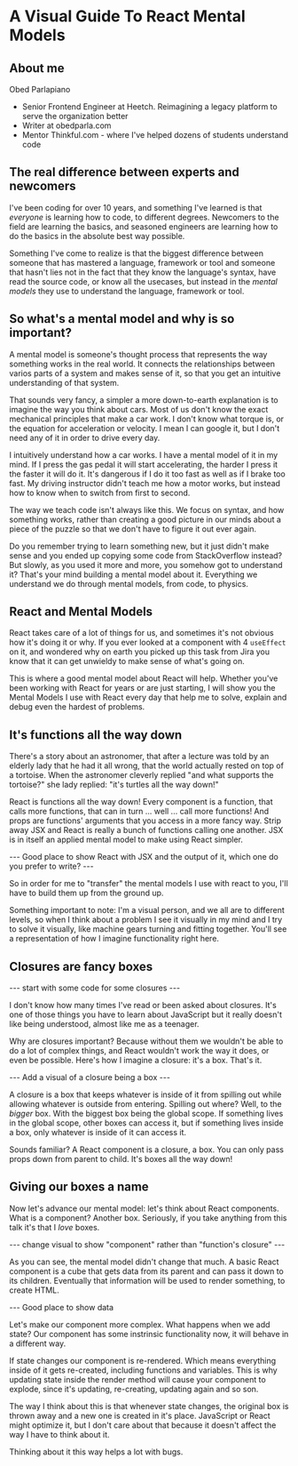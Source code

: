 # A Visual Guide To React Mental Models

## About me

Obed Parlapiano

- Senior Frontend Engineer at Heetch. Reimagining a legacy platform to serve the
  organization better
- Writer at obedparla.com
- Mentor Thinkful.com - where I've helped dozens of students understand code

## The real difference between experts and newcomers

I've been coding for over 10 years, and something I've learned is that
_everyone_ is learning how to code, to different degrees. Newcomers to the field
are learning the basics, and seasoned engineers are learning how to do the
basics in the absolute best way possible.

Something I've come to realize is that the biggest difference between someone
that has mastered a language, framework or tool and someone that hasn't lies not
in the fact that they know the language's syntax, have read the source code, or
know all the usecases, but instead in the _mental models_ they use to understand
the language, framework or tool.

## So what's a mental model and why is so important?

A mental model is someone's thought process that represents the way something
works in the real world. It connects the relationships between varios parts of a
system and makes sense of it, so that you get an intuitive understanding of that
system.

That sounds very fancy, a simpler a more down-to-earth explanation is to imagine
the way you think about cars. Most of us don't know the exact mechanical
principles that make a car work. I don't know what torque is, or the equation
for acceleration or velocity. I mean I can google it, but I don't need any of it
in order to drive every day.

I intuitively understand how a car works. I have a mental model of it in my
mind. If I press the gas pedal it will start accelerating, the harder I press it
the faster it will do it. It's dangerous if I do it too fast as well as if I
brake too fast. My driving instructor didn't teach me how a motor works, but
instead how to know when to switch from first to second.

The way we teach code isn't always like this. We focus on syntax, and how
something works, rather than creating a good picture in our minds about a piece
of the puzzle so that we don't have to figure it out ever again.

Do you remember trying to learn something new, but it just didn't make sense and
you ended up copying some code from StackOverflow instead? But slowly, as you
used it more and more, you somehow got to understand it? That's your mind
building a mental model about it. Everything we understand we do through mental
models, from code, to physics.

## React and Mental Models

React takes care of a lot of things for us, and sometimes it's not obvious how
it's doing it or why. If you ever looked at a component with 4 `useEffect` on
it, and wondered why on earth you picked up this task from Jira you know that it
can get unwieldy to make sense of what's going on.

This is where a good mental model about React will help. Whether you've been
working with React for years or are just starting, I will show you the Mental
Models I use with React every day that help me to solve, explain and debug even
the hardest of problems.

## It's functions all the way down

There's a story about an astronomer, that after a lecture was told by an elderly
lady that he had it all wrong, that the world actually rested on top of a
tortoise. When the astronomer cleverly replied "and what supports the tortoise?"
she lady replied: "it's turtles all the way down!"

React is functions all the way down! Every component is a function, that calls
more functions, that can in turn ... well ... call more functions! And props are
functions' arguments that you access in a more fancy way. Strip away JSX and
React is really a bunch of functions calling one another. JSX is in itself an
applied mental model to make using React simpler.

--- Good place to show React with JSX and the output of it, which one do you
prefer to write? ---

So in order for me to "transfer" the mental models I use with react to you, I'll
have to build them up from the ground up.

Something important to note: I'm a visual person, and we all are to different
levels, so when I think about a problem I see it visually in my mind and I try
to solve it visually, like machine gears turning and fitting together. You'll
see a representation of how I imagine functionality right here.

## Closures are fancy boxes

--- start with some code for some closures ---

I don't know how many times I've read or been asked about closures. It's one of
those things you have to learn about JavaScript but it really doesn't like being
understood, almost like me as a teenager.

Why are closures important? Because without them we wouldn't be able to do a lot
of complex things, and React wouldn't work the way it does, or even be possible.
Here's how I imagine a closure: it's a box. That's it.

--- Add a visual of a closure being a box ---

A closure is a box that keeps whatever is inside of it from spilling out while
allowing whatever is outside from entering. Spilling out where? Well, to the
_bigger_ box. With the biggest box being the global scope. If something lives in
the global scope, other boxes can access it, but if something lives inside a
box, only whatever is inside of it can access it.

Sounds familiar? A React component is a closure, a box. You can only pass props
down from parent to child. It's boxes all the way down!

## Giving our boxes a name

Now let's advance our mental model: let's think about React components. What is
a component? Another box. Seriously, if you take anything from this talk it's
that I _love_ boxes.

--- change visual to show "component" rather than "function's closure" ---

As you can see, the mental model didn't change that much. A basic React
component is a cube that gets data from its parent and can pass it down to its
children. Eventually that information will be used to render something, to
create HTML.

--- Good place to show data

Let's make our component more complex. What happens when we add state? Our
component has some instrinsic functionality now, it will behave in a different
way.

If state changes our component is re-rendered. Which means everything inside of
it gets re-created, including functions and variables. This is why updating
state inside the render method will cause your component to explode, since it's
updating, re-creating, updating again and so son.

The way I think about this is that whenever state changes, the original box is
thrown away and a new one is created in it's place. JavaScript or React might
optimize it, but I don't care about that because it doesn't affect the way I
have to think about it.

Thinking about it this way helps a lot with bugs.
